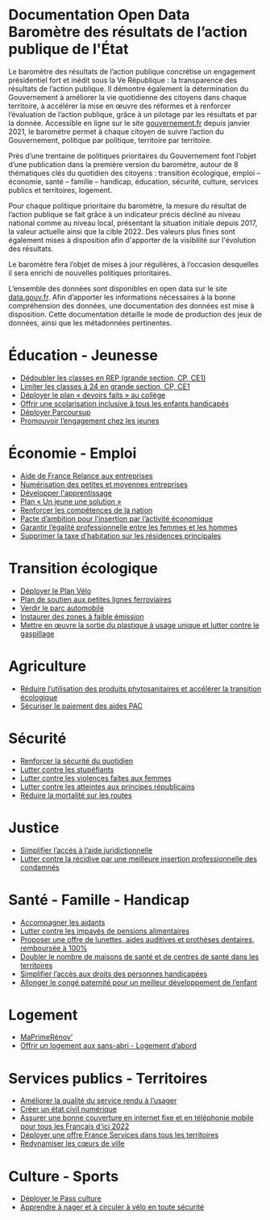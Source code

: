 # Documentation Open Data Baromètre des résultats de l’action publique de l'État

Le baromètre des résultats de l’action publique concrétise un engagement présidentiel fort et inédit sous la Ve République : la transparence des résultats de l’action publique. Il démontre également la détermination du Gouvernement à améliorer la vie quotidienne des citoyens dans chaque territoire, à accélérer la mise en œuvre des réformes et à renforcer l’évaluation de l’action publique, grâce à un pilotage par les résultats et par la donnée.
Accessible en ligne sur le site [gouvernement.fr](https://gouvernement.fr) depuis janvier 2021, le baromètre permet à chaque citoyen de suivre l’action du Gouvernement, politique par politique, territoire par territoire.

Près d’une trentaine de politiques prioritaires du Gouvernement font l’objet d’une publication dans la première version du baromètre, autour de 8 thématiques clés du quotidien des citoyens : transition écologique, emploi – économie, santé – famille – handicap, éducation, sécurité, culture, services publics et territoires, logement.

Pour chaque politique prioritaire du baromètre, la mesure du résultat de l’action publique se fait grâce à un indicateur précis décliné au niveau national comme au niveau local, présentant la situation initiale depuis 2017, la valeur actuelle ainsi que la cible 2022. Des valeurs plus fines sont également mises à disposition afin d'apporter de la visibilité sur l'évolution des résultats. 

Le baromètre fera l’objet de mises à jour régulières, à l’occasion desquelles il sera enrichi de nouvelles politiques prioritaires. 

L’ensemble des données sont disponibles en open data sur le site [data.gouv.fr](https://www.data.gouv.fr/fr/datasets/barometre-des-resultats-de-laction-publique/).
Afin d’apporter les informations nécessaires à la bonne compréhension des données, une documentation des données est mise à disposition. Cette documentation détaille le mode de production des jeux de données, ainsi que les métadonnées pertinentes.

# Éducation - Jeunesse
* [Dédoubler les classes en REP (grande section, CP, CE1)](mesures/1-education/1-dedoubler-classes-rep.md)
* [Limiter les classes à 24 en grande section, CP, CE1](mesures/1-education/2-limiter-les-classes-a-24.md)
* [Déployer le plan « devoirs faits » au collège](mesures/1-education/3-devoirs-faits.md)
* [Offrir une scolarisation inclusive à tous les enfants handicapés](mesures/1-education/4-scolarisation-inclusive.md)
* [Déployer Parcoursup](mesures/1-education/5-parcoursup.md)
* [Promouvoir l’engagement chez les jeunes](mesures/1-education/6-engagement-jeunes.md)

# Économie - Emploi
* [Aide de France Relance aux entreprises](mesures/2-economie-emploi/1-france-relance.md)
* [Numérisation des petites et moyennes entreprises](mesures/2-economie-emploi/2-numerisation-tpe-pme.md)
* [Développer l'apprentissage](mesures/2-economie-emploi/3-apprentissage.md)
* [Plan « Un jeune une solution »](mesures/2-economie-emploi/4-un-jeune-une-solution.md)
* [Renforcer les compétences de la nation](mesures/2-economie-emploi/5-renforcer-competences-nation.md)
* [Pacte d’ambition pour l’insertion par l’activité économique](mesures/2-economie-emploi/6-pacte-ambition.md)
* [Garantir l’égalité professionnelle entre les femmes et les hommes](mesures/2-economie-emploi/7-egalite-professionnelle.md)
* [Supprimer la taxe d’habitation sur les résidences principales](mesures/2-economie-emploi/8-taxe-habitation.md)

# Transition écologique
* [Déployer le Plan Vélo](mesures/3-transition-ecologique/1-plan-velo.md)
* [Plan de soutien aux petites lignes ferroviaires](mesures/3-transition-ecologique/2-petites-lignes-ferroviaires.md)
* [Verdir le parc automobile](mesures/3-transition-ecologique/3-verdir-parc-automobile.md)
* [Instaurer des zones à faible émission](mesures/3-transition-ecologique/4-zones-faible-emission.md) 
* [Mettre en œuvre la sortie du plastique à usage unique et lutter contre le gaspillage](mesures/3-transition-ecologique/5-plastique-usage-unique.md)

# Agriculture
* [Réduire l’utilisation des produits phytosanitaires et accélérer la transition écologique](mesures/4-agriculture/1-produits-phytosanitaires.md)
* [Sécuriser le paiement des aides PAC](mesures/4-agriculture/2-aides-pac.md)

# Sécurité
* [Renforcer la sécurité du quotidien](mesures/5-securite/1-securite-quotidien.md)
* [Lutter contre les stupéfiants](mesures/5-securite/2-lutter-stupefiants.md)
* [Lutter contre les violences faites aux femmes](mesures/5-securite/3-violences-faites-aux-femmes.md)
* [Lutter contre les atteintes aux principes républicains](mesures/5-securite/4-atteintes-principes-republicains.md)
* [Réduire la mortalité sur les routes](mesures/5-securite/5-mortalite-sur-les-routes.md)

# Justice
* [Simplifier l’accès à l’aide juridictionnelle](mesures/6-justice/1-aide-juridictionnelle.md)
* [Lutter contre la récidive par une meilleure insertion professionnelle des condamnés](mesures/6-justice/2-lutter-recidive.md)

# Santé - Famille - Handicap
* [Accompagner les aidants](mesures/7-sante-famille-handicap/1-accompagner-aidants.md)
* [Lutter contre les impayés de pensions alimentaires](mesures/7-sante-famille-handicap/2-impayes-pensions-alimentaires.md)
* [Proposer une offre de lunettes, aides auditives et prothèses dentaires, remboursée à 100%](mesures/7-sante-famille-handicap/3-lunettes-appareils-auditifs-protheses-dentaires.md)
* [Doubler le nombre de maisons de santé et de centres de santé dans les territoires](mesures/7-sante-famille-handicap/4-maisons-sante.md)
* [Simplifier l’accès aux droits des personnes handicapées](mesures/7-sante-famille-handicap/5-droits-personnes-handicapees.md)
* [Allonger le congé paternité pour un meilleur développement de l’enfant](mesures/7-sante-famille-handicap/6-allonger-conge-paternite.md)

# Logement
* [MaPrimeRénov’](mesures/8-logement/1-maprimerenov.md)
* [Offrir un logement aux sans-abri - Logement d’abord](mesures/8-logement/2-logement-dabord.md)

# Services publics - Territoires
* [Améliorer la qualité du service rendu à l’usager](mesures/9-services-publics-territoires/1-qualite-service-usager.md)
* [Créer un état civil numérique](mesures/9-services-publics-territoires/2-etat-civil-numerique.md)
* [Assurer une bonne couverture en internet fixe et en téléphonie mobile pour tous les Français d'ici 2022](mesures/9-services-publics-territoires/3-bonne-couverture-internet.md)
* [Déployer une offre France Services dans tous les territoires](mesures/9-services-publics-territoires/4-france-services.md)
* [Redynamiser les cœurs de ville](mesures/9-services-publics-territoires/5-coeurs-ville.md)

# Culture - Sports
* [Déployer le Pass culture](mesures/10-culture-sports/1-pass-culture.md)
* [Apprendre à nager et à circuler à vélo en toute sécurité](mesures/10-culture-sports/2-nager-circuler-velo.md)